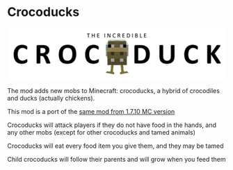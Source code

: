 # Crocoducks

![Crocoducks](./additional/logo.png)

The mod adds new mobs to Minecraft: crocoducks, a hybrid of crocodiles and ducks (actually chickens).

This mod is a port of the [same mod from 1.7.10 MC version](https://www.curseforge.com/minecraft/mc-mods/crocoducks)

Crocoducks will attack players if they do not have food in the hands, and any other mobs (except for other crocoducks and tamed animals)

Crocoducks will eat every food item you give them, and they may be tamed

Child crocoducks will follow their parents and will grow when you feed them
